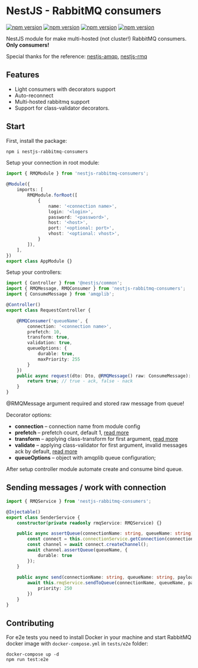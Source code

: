 # NestJS - RabbitMQ consumers
[![npm version](https://badgen.net/npm/v/nestjs-rabbitmq-consumers)](https://www.npmjs.com/package/nestjs-rabbitmq-consumers)
[![npm version](https://badgen.net/npm/license/nestjs-rabbitmq-consumers)](https://www.npmjs.com/package/nestjs-rabbitmq-consumers)
[![npm version](https://badgen.net/github/open-issues/alexrepin/nestjs-rabbitmq-consumers)](https://github.com/alexrepin/nestjs-rabbitmq-consumers/issues)
[![npm version](https://badgen.net/github/prs/alexrepin/nestjs-rabbitmq-consumers)](https://github.com/alexrepin/nestjs-rabbitmq-consumers/pulls)

NestJS module for make multi-hosted (not cluster!) RabbitMQ consumers. **Only consumers!**

Special thanks for the reference: [nestjs-amqp](https://github.com/EnriqCG/nestjs-amqp), [nestjs-rmq](https://github.com/AlariCode/nestjs-rmq)

## Features

- Light consumers with decorators support
- Auto-reconnect
- Multi-hosted rabbitmq support
- Support for class-validator decorators.

## Start

First, install the package:

```bash
npm i nestjs-rabbitmq-consumers
```

Setup your connection in root module:

```typescript
import { RMQModule } from 'nestjs-rabbitmq-consumers';

@Module({
    imports: [
        RMQModule.forRoot([
            {
                name: '<connection name>',
                login: '<login>',
                password: '<password>',
                host: '<host>',
                port: '<optional: port>',
                vhost: '<optional: vhost>',
            }
        ]),
    ],
})
export class AppModule {}
```

Setup your controllers:

```typescript
import { Controller } from '@nestjs/common';
import { RMQMessage, RMQConsumer } from 'nestjs-rabbitmq-consumers';
import { ConsumeMessage } from 'amqplib';

@Controller()
export class RequestController {

    @RMQConsumer('queueName', {
        connection: '<connection name>',
        prefetch: 10,
        transform: true,
        validation: true,
        queueOptions: {
            durable: true,
            maxPriority: 255
        }
    })
    public async request(dto: Dto, @RMQMessage() raw: ConsumeMessage): Promise<boolean> {
        return true; // true - ack, false - nack
    }
}
```

@RMQMessage argument required and stored raw message from queue!

Decorator options:

- **connection** – connection name from module config
- **prefetch** – prefetch count, default 1, [read more](https://amqp-node.github.io/amqplib/channel_api.html#channel_prefetch)
- **transform** – applying class-transform for first argument, [read more](https://docs.nestjs.com/techniques/serialization)
- **validate** – applying class-validator for first argument, invalid messages ack by default, [read more](https://docs.nestjs.com/techniques/validation)
- **queueOptions** – object with amqplib queue configuration;

After setup controller module automate create and consume bind queue.

## Sending messages / work with connection

```typescript
import { RMQService } from 'nestjs-rabbitmq-consumers';

@Injectable()
export class SenderService {
    constructor(private readonly rmqService: RMQService) {}

    public async assertQueue(connectionName: string, queueName: string): Promise<void> {
        const connect = this.connectionService.getConnection(connectionName);
        const channel = await connect.createChannel();
        await channel.assertQueue(queueName, {
            durable: true
        });
    }
    
    public async send(connectionName: string, queueName: string, payload: object): Promise<void> {
        await this.rmqService.sendToQueue(connectionName, queueName, payload, {
            priority: 250
        })
    }
}
```

## Contributing

For e2e tests you need to install Docker in your machine and start RabbitMQ docker image with `docker-compose.yml` in `tests/e2e` folder:

```
docker-compose up -d
npm run test:e2e
```
